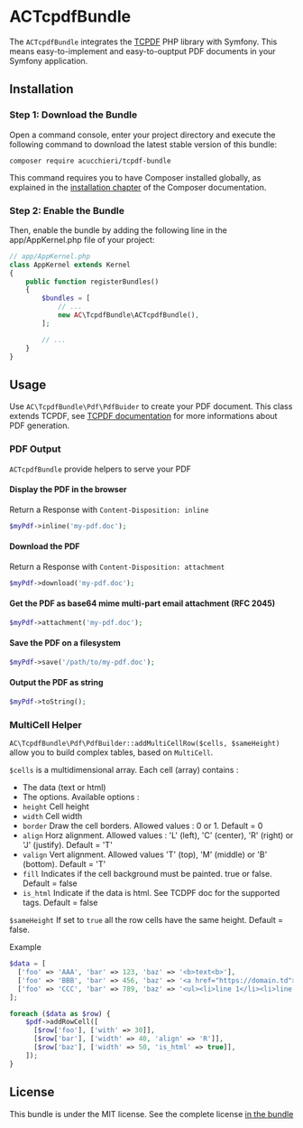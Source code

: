 ACTcpdfBundle
=============

The `ACTcpdfBundle` integrates the [TCPDF](https://github.com/tecnickcom/TCPDF) PHP library with Symfony. This means easy-to-implement and easy-to-ouptput PDF documents in your Symfony application.

Installation
------------

### Step 1: Download the Bundle

Open a command console, enter your project directory and execute the following command to download the latest stable version of this bundle:

```
composer require acucchieri/tcpdf-bundle
```

This command requires you to have Composer installed globally, as explained in the [installation chapter](https://getcomposer.org/doc/00-intro.md) of the Composer documentation.


### Step 2: Enable the Bundle

Then, enable the bundle by adding the following line in the app/AppKernel.php file of your project:

``` php
// app/AppKernel.php
class AppKernel extends Kernel
{
    public function registerBundles()
    {
        $bundles = [
            // ...
            new AC\TcpdfBundle\ACTcpdfBundle(),
        ];

        // ...
    }
}
```

Usage
-----

Use `AC\TcpdfBundle\Pdf\PdfBuider` to create your PDF document. This class extends TCPDF, see [TCPDF documentation](https://tcpdf.org) for more informations about PDF generation.


### PDF Output

`ACTcpdfBundle` provide helpers to serve your PDF

#### Display the PDF in the browser

Return a Response with `Content-Disposition: inline`

``` php
$myPdf->inline('my-pdf.doc');
```

#### Download the PDF

Return a Response with `Content-Disposition: attachment`

``` php
$myPdf->download('my-pdf.doc');
```

#### Get the PDF as base64 mime multi-part email attachment (RFC 2045)

``` php
$myPdf->attachment('my-pdf.doc');
```

#### Save the PDF on a filesystem

``` php
$myPdf->save('/path/to/my-pdf.doc');
```

#### Output the PDF as string

``` php
$myPdf->toString();
```

### MultiCell Helper

`AC\TcpdfBundle\Pdf\PdfBuilder::addMultiCellRow($cells, $sameHeight)` allow you to build complex tables, based on `MultiCell`.

`$cells` is a multidimensional array. Each cell (array) contains :
 * The data (text or html)
 * The options.  Available options :
  * `height` Cell height
  * `width` Cell width
  * `border` Draw the cell borders. Allowed values : 0 or 1. Default = 0
  * `align` Horz alignment. Allowed values : 'L' (left), 'C' (center), 'R' (right) or 'J' (justify). Default = 'T'
  * `valign` Vert alignment. Allowed values 'T' (top), 'M' (middle) or 'B' (bottom). Default = 'T'
  * `fill` Indicates if the cell background must be painted. true or false. Default = false
  * `is_html` Indicate if the data is html. See TCDPF doc for the supported tags. Default = false

`$sameHeight` If set to `true` all the row cells have the same height. Default = false.

Example

``` php
$data = [
  ['foo' => 'AAA', 'bar' => 123, 'baz' => '<b>text<b>'],
  ['foo' => 'BBB', 'bar' => 456, 'baz' => '<a href="https://domain.td">link</a>'],
  ['foo' => 'CCC', 'bar' => 789, 'baz' => '<ul><li>line 1</li><li>line 2</li></ul>'],
];

foreach ($data as $row) {
    $pdf->addRowCell([
      [$row['foo'], ['with' => 30]],
      [$row['bar'], ['width' => 40, 'align' => 'R']],
      [$row['baz'], ['width' => 50, 'is_html' => true]],
    ]);
}
```


License
-------

This bundle is under the MIT license. See the complete license [in the bundle](LICENSE)
